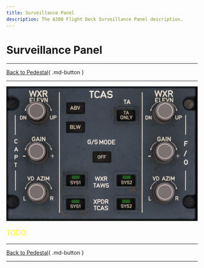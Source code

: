 ```yaml
---
title: Surveillance Panel
description: The A380 Flight Deck Surveillance Panel description.
---
```


# Surveillance Panel

---

[Back to Pedestal](../overviews/pedestal.md){ .md-button }

---

![img_6.png](../../../assets/a380x-briefing/flight-deck/pedestal/surveilance.png)


[//]: # (TODO)
<p style="color:yellow; font-size:18px;">TODO: </p>


---

[Back to Pedestal](../overviews/pedestal.md){ .md-button }

---



